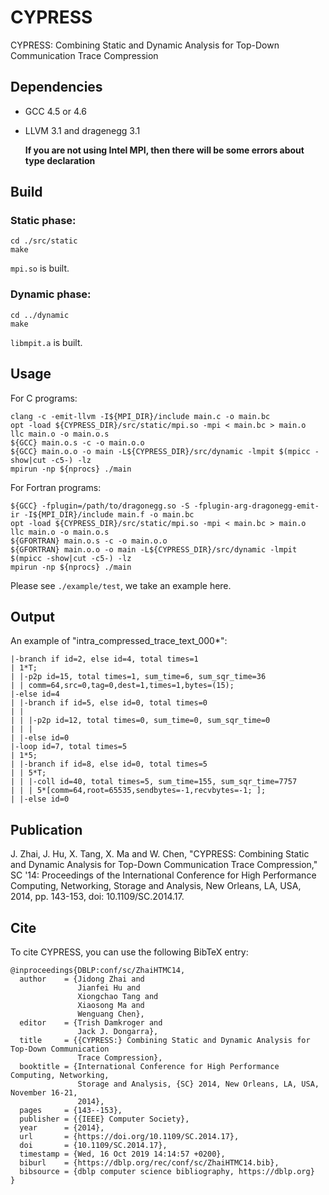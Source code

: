 # CYPRESS
CYPRESS: Combining Static and Dynamic Analysis for Top-Down Communication Trace Compression

## Dependencies
- GCC 4.5 or 4.6
- LLVM 3.1 and dragenegg 3.1

   **If you are not using Intel MPI, then there will be some errors about type declaration**

## Build

### Static phase:
```
cd ./src/static
make
```
`mpi.so` is built.
### Dynamic phase:
```
cd ../dynamic
make
```
`libmpit.a` is built.

## Usage

For C programs:
```
clang -c -emit-llvm -I${MPI_DIR}/include main.c -o main.bc
opt -load ${CYPRESS_DIR}/src/static/mpi.so -mpi < main.bc > main.o                                                                              
llc main.o -o main.o.s                                                                                                    
${GCC} main.o.s -c -o main.o.o                                                                                                     
${GCC} main.o.o -o main -L${CYPRESS_DIR}/src/dynamic -lmpit $(mpicc -show|cut -c5-) -lz
mpirun -np ${nprocs} ./main
```
For Fortran programs:
```
${GCC} -fplugin=/path/to/dragonegg.so -S -fplugin-arg-dragonegg-emit-ir -I${MPI_DIR}/include main.f -o main.bc
opt -load ${CYPRESS_DIR}/src/static/mpi.so -mpi < main.bc > main.o
llc main.o -o main.o.s
${GFORTRAN} main.o.s -c -o main.o.o
${GFORTRAN} main.o.o -o main -L${CYPRESS_DIR}/src/dynamic -lmpit $(mpicc -show|cut -c5-) -lz
mpirun -np ${nprocs} ./main 
```
Please see `./example/test`, we take an example here.

## Output
An example of "intra_compressed_trace_text_000*":
```
|-branch if id=2, else id=4, total times=1                                                                                        
| 1*T;                                                                                                                            
| |-p2p id=15, total times=1, sum_time=6, sum_sqr_time=36                                                                         
| | comm=64,src=0,tag=0,dest=1,times=1,bytes=(15);                                                                                
|-else id=4                                                                                                                       
| |-branch if id=5, else id=0, total times=0                                                                                      
| |                                                                                                                               
| | |-p2p id=12, total times=0, sum_time=0, sum_sqr_time=0                                                                        
| | |                                                                                                                             
| |-else id=0                                                                                                                     
|-loop id=7, total times=5                                                                                                        
| 1*5;                                                                                                                            
| |-branch if id=8, else id=0, total times=5                                                                                      
| | 5*T;                                                                                                                          
| | |-coll id=40, total times=5, sum_time=155, sum_sqr_time=7757                                                                  
| | | 5*[comm=64,root=65535,sendbytes=-1,recvbytes=-1; ];                                                                         
| |-else id=0 
```


## Publication
J. Zhai, J. Hu, X. Tang, X. Ma and W. Chen, "CYPRESS: Combining Static and Dynamic Analysis for Top-Down Communication Trace Compression," SC '14: Proceedings of the International Conference for High Performance Computing, Networking, Storage and Analysis, New Orleans, LA, USA, 2014, pp. 143-153, doi: 10.1109/SC.2014.17.

## Cite
To cite CYPRESS, you can use the following BibTeX entry:
```
@inproceedings{DBLP:conf/sc/ZhaiHTMC14,
  author    = {Jidong Zhai and
               Jianfei Hu and
               Xiongchao Tang and
               Xiaosong Ma and
               Wenguang Chen},
  editor    = {Trish Damkroger and
               Jack J. Dongarra},
  title     = {{CYPRESS:} Combining Static and Dynamic Analysis for Top-Down Communication
               Trace Compression},
  booktitle = {International Conference for High Performance Computing, Networking,
               Storage and Analysis, {SC} 2014, New Orleans, LA, USA, November 16-21,
               2014},
  pages     = {143--153},
  publisher = {{IEEE} Computer Society},
  year      = {2014},
  url       = {https://doi.org/10.1109/SC.2014.17},
  doi       = {10.1109/SC.2014.17},
  timestamp = {Wed, 16 Oct 2019 14:14:57 +0200},
  biburl    = {https://dblp.org/rec/conf/sc/ZhaiHTMC14.bib},
  bibsource = {dblp computer science bibliography, https://dblp.org}
}
```
